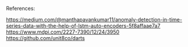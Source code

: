 References:

https://medium.com/@manthapavankumar11/anomaly-detection-in-time-series-data-with-the-help-of-lstm-auto-encoders-5f8affaae7a7
https://www.mdpi.com/2227-7390/12/24/3950
https://github.com/unit8co/darts
